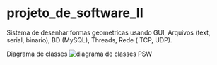 # projeto_de_software_II
Sistema de desenhar formas geometricas usando GUI, Arquivos (text, serial, binario), BD (MySQL), Threads, Rede ( TCP, UDP).

Diagrama de classes
![diagrama de classes PSW](https://user-images.githubusercontent.com/43157364/59457490-e1b55100-8dee-11e9-8946-3360ab69e29a.png)
